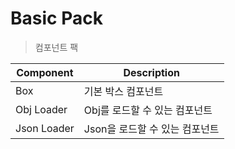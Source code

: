 # Basic Pack
> 컴포넌트 팩

|Component|Description|
|---|---|
|Box|기본 박스 컴포넌트|
|Obj Loader|Obj를 로드할 수 있는 컴포넌트|
|Json Loader|Json을 로드할 수 있는 컴포넌트|